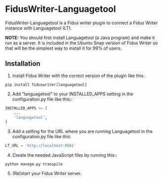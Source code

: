 FidusWriter-Languagetool
========================

FidusWriter-Languagetool is a Fidus writer plugin to connect a Fidus Writer instance
with Languagetool (LT).

**NOTE:** You should first install Languagetool (a Java program) and make it run as a server. It is included in the Ubuntu Snap version of Fidus Writer so that will be the simplest way to install it for 99% of users.

Installation
------------

1. Install Fidus Writer with the correct version of the plugin like this:

```
pip install fiduswriter[languagetool]
```

2. Add "languagetool" to your INSTALLED_APPS setting in the configuration.py file
   like this::

```python
INSTALLED_APPS += (
    ...
    'languagetool',
)
```

3. Add a setting for the URL where you are running Languagetool in the configuration.py file like this:

```python
LT_URL = 'http://localhost:8081'
```

4. Create the needed JavaScript files by running this::

```
python manage.py transpile
```

5. (Re)start your Fidus Writer server.
